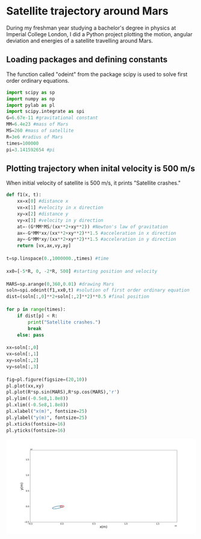 # Satellite trajectory around Mars

During my freshman year studying a bachelor's degree in physics at Imperial College London, I did a Python project plotting the motion, angular deviation and energies of a satellite travelling around Mars.

## Loading packages and defining constants
The function called "odeint" from the package scipy is used to solve first order ordinary equations.

```python
import scipy as sp
import numpy as np
import pylab as pl
import scipy.integrate as spi
G=6.67e-11 #gravitational constant
MM=6.4e23 #mass of Mars
MS=260 #mass of satellite
R=3e6 #radius of Mars
times=100000
pi=3.141592654 #pi
```

## Plotting trajectory when inital velocity is 500 m/s
When initial velocity of satellite is 500 m/s, it prints "Satellite crashes."

```python
def f1(x, t):
    xx=x[0] #distance x
    vx=x[1] #velocity in x direction
    xy=x[2] #distance y
    vy=x[3] #velocity in y direction
    at=-(G*MM*MS/(xx**2+xy**2)) #Newton's law of gravitation
    ax=-G*MM*xx/(xx**2+xy**2)**1.5 #acceleration in x direction
    ay=-G*MM*xy/(xx**2+xy**2)**1.5 #acceleration in y direction
    return [vx,ax,vy,ay]
    
t=sp.linspace(0.,1000000.,times) #time

xx0=[-5*R, 0, -2*R, 500] #starting position and velocity

MARS=sp.arange(0,360,0.01) #drawing Mars
soln=spi.odeint(f1,xx0,t) #solution of first order ordinary equation
dist=(soln[:,0]**2+soln[:,2]**2)**0.5 #final position

for p in range(times):
    if dist[p] < R:
        print("Satellite crashes.")
        break
    else: pass

xx=soln[:,0]
vx=soln[:,1]
xy=soln[:,2]
vy=soln[:,3]

fig=pl.figure(figsize=(20,10))
pl.plot(xx,xy)
pl.plot(R*sp.sin(MARS),R*sp.cos(MARS),'r')
pl.ylim((-0.5e8,1.8e8))
pl.xlim((-0.5e8,1.8e8))
pl.xlabel("x(m)", fontsize=25)
pl.ylabel("y(m)", fontsize=25)
pl.xticks(fontsize=16)
pl.yticks(fontsize=16)
```

<img src="https://github.com/FlorisWu/satellite-around-Mars/blob/master/trajectory_500.jpg?raw=true" width="900"/>
